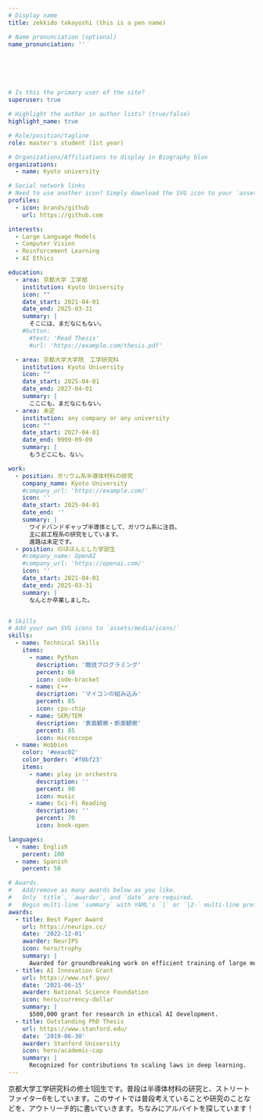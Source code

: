```yaml
---
# Display name
title: zekkido takayoshi (this is a pen name)

# Name pronunciation (optional)
name_pronunciation: ''






# Is this the primary user of the site?
superuser: true

# Highlight the author in author lists? (true/false)
highlight_name: true

# Role/position/tagline
role: master's student (1st year)

# Organizations/Affiliations to display in Biography blox
organizations:
  - name: Kyoto university

# Social network links
# Need to use another icon? Simply download the SVG icon to your `assets/media/icons/` folder.
profiles:
  - icon: brands/github
    url: https://github.com

interests:
  - Large Language Models
  - Computer Vision
  - Reinforcement Learning
  - AI Ethics

education:
  - area: 京都大学 工学部
    institution: Kyoto University
    icon: ""
    date_start: 2021-04-01
    date_end: 2025-03-31
    summary: |
      そこには、まだなにもない。
    #button:
      #text: 'Read Thesis'
      #url: 'https://example.com/thesis.pdf'

  - area: 京都大学大学院　工学研究科
    institution: Kyoto University
    icon: ""
    date_start: 2025-04-01
    date_end: 2027-04-01
    summary: |
      ここにも、まだなにもない。
  - area: 未定
    institution: any company or any university
    icon: ""
    date_start: 2027-04-01
    date_end: 9999-09-09
    summary: |
      もうどこにも、ない。

work:
  - position: ガリウム系半導体材料の研究
    company_name: Kyoto University
    #company_url: 'https://example.com/'
    icon: ''
    date_start: 2025-04-01
    date_end: ''
    summary: |
      ワイドバンドギャップ半導体として、ガリウム系に注目。
      主に前工程系の研究をしています。
      進路は未定です。
  - position: のほほんとした学部生
    #company_name: OpenAI
    #company_url: 'https://openai.com/'
    icon: ''
    date_start: 2021-04-01
    date_end: 2025-03-31
    summary: |
      なんとか卒業しました。


# Skills
# Add your own SVG icons to `assets/media/icons/`
skills:
  - name: Technical Skills
    items:
      - name: Python
        description: '競技プログラミング'
        percent: 60
        icon: code-bracket
      - name: C++
        description: 'マイコンの組み込み'
        percent: 85
        icon: cpu-chip
      - name: SEM/TEM
        description: '表面観察・断面観察'
        percent: 85
        icon: microscope
  - name: Hobbies
    color: '#eeac02'
    color_border: '#f0bf23'
    items:
      - name: play in orchestra
        description: ''
        percent: 90
        icon: music
      - name: Sci-Fi Reading
        description: ''
        percent: 70
        icon: book-open

languages:
  - name: English
    percent: 100
  - name: Spanish
    percent: 50

# Awards.
#   Add/remove as many awards below as you like.
#   Only `title`, `awarder`, and `date` are required.
#   Begin multi-line `summary` with YAML's `|` or `|2-` multi-line prefix and indent 2 spaces below.
awards:
  - title: Best Paper Award
    url: https://neurips.cc/
    date: '2022-12-01'
    awarder: NeurIPS
    icon: hero/trophy
    summary: |
      Awarded for groundbreaking work on efficient training of large models.
  - title: AI Innovation Grant
    url: https://www.nsf.gov/
    date: '2021-06-15'
    awarder: National Science Foundation
    icon: hero/currency-dollar
    summary: |
      $500,000 grant for research in ethical AI development.
  - title: Outstanding PhD Thesis
    url: https://www.stanford.edu/
    date: '2019-06-30'
    awarder: Stanford University
    icon: hero/academic-cap
    summary: |
      Recognized for contributions to scaling laws in deep learning.
---
```


京都大学工学研究科の修士1回生です。普段は半導体材料の研究と、ストリートファイター6をしています。このサイトでは普段考えていることや研究のことなどを、アウトリーチ的に書いていきます。ちなみにアルバイトを探しています！
